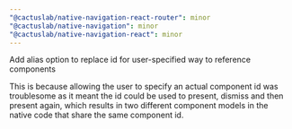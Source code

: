 ```yaml
---
"@cactuslab/native-navigation-react-router": minor
"@cactuslab/native-navigation": minor
"@cactuslab/native-navigation-react": minor
---
```


Add alias option to replace id for user-specified way to reference components

This is because allowing the user to specify an actual component id was troublesome
as it meant the id could be used to present, dismiss and then present again, which
results in two different component models in the native code that share the same
component id.
